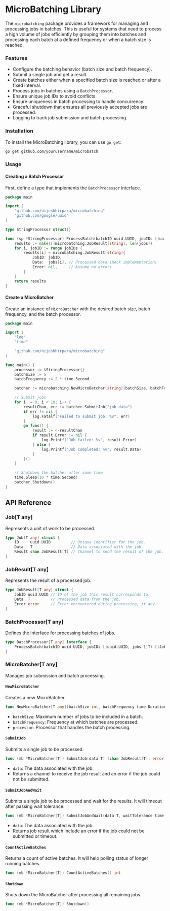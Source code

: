 # MicroBatching Library

The `microbatching` package provides a framework for managing and processing jobs in batches. This is useful for systems that need to process a high volume of jobs efficiently by grouping them into batches and processing each batch at a defined frequency or when a batch size is reached.

### Features

- Configure the batching behavior (batch size and batch frequency).
- Submit a single job and get a result.
- Create batches either when a specified batch size is reached or after a fixed interval.
- Process jobs in batches using a `BatchProcessor`.
- Ensure unique job IDs to avoid conflicts.
- Ensure uniqueness in batch processing to handle concurrency
- Graceful shutdown that ensures all previously accepted jobs are processed.
- Logging to track job submission and batch processing.

### Installation

To install the MicroBatching library, you can use `go get`:

```sh
go get github.com/yourusername/microbatch
```

### Usage

#### Creating a Batch Processor

First, define a type that implements the `BatchProcessor` interface. 

```go
package main

import (
	"github.com/nijeshhirpara/microbatching"
	"github.com/google/uuid"
)

type StringProcessor struct{}

func (sp *StringProcessor) ProcessBatch(batchID uuid.UUID, jobIDs []uuid.UUID, jobs []string) []microbatching.JobResult[string] {
	results := make([]microbatching.JobResult[string], len(jobs))
	for i, jobID := range jobIDs {
		results[i] = microbatching.JobResult[string]{
			JobID: jobID,
			Data:  jobs[i], // Processed data (mock implementation)
			Error: nil,     // Assume no errors
		}
	}
	return results
}

```

#### Create a MicroBatcher

Create an instance of `MicroBatcher` with the desired batch size, batch frequency, and the batch processor.

```go
package main

import (
	"log"
	"time"

	"github.com/nijeshhirpara/microbatching"
)

func main() {
	processor := &StringProcessor{}
	batchSize := 5
	batchFrequency := 2 * time.Second

	batcher := microbatching.NewMicroBatcher[string](batchSize, batchFrequency, processor)

	// Submit jobs
	for i := 0; i < 10; i++ {
		resultChan, err := batcher.SubmitJob("job data")
		if err != nil {
			log.Fatalf("Failed to submit job: %v", err)
		}
		go func() {
			result := <-resultChan
			if result.Error != nil {
				log.Printf("Job failed: %v", result.Error)
			} else {
				log.Printf("Job completed: %v", result.Data)
			}
		}()
	}

	// Shutdown the batcher after some time
	time.Sleep(10 * time.Second)
	batcher.Shutdown()
}
```

## API Reference

### Job[T any]
Represents a unit of work to be processed.

```go
type Job[T any] struct {
	ID     uuid.UUID         // Unique identifier for the job.
	Data   T                 // Data associated with the job.
	Result chan JobResult[T] // Channel to send the result of the job.
}
```

### JobResult[T any]

Represents the result of a processed job.

```go
type JobResult[T any] struct {
	JobID uuid.UUID // ID of the job this result corresponds to.
	Data  T         // Processed data from the job.
	Error error     // Error encountered during processing, if any.
}
```

### BatchProcessor[T any]

Defines the interface for processing batches of jobs.

```go
type BatchProcessor[T any] interface {
	ProcessBatch(batchID uuid.UUID, jobIDs []uuid.UUID, jobs []T) []JobResult[T]
}
```

### MicroBatcher[T any]

Manages job submission and batch processing.

#### `NewMicroBatcher`

Creates a new MicroBatcher.

```go
func NewMicroBatcher[T any](batchSize int, batchFrequency time.Duration, processor BatchProcessor[T]) *MicroBatcher[T]
```
- `batchSize`: Maximum number of jobs to be included in a batch.
- `batchFrequency`: Frequency at which batches are processed.
- `processor`: Processor that handles the batch processing.

#### `SubmitJob`

Submits a single job to be processed.

```go
func (mb *MicroBatcher[T]) SubmitJob(data T) (chan JobResult[T], error)
```
- `data`: The data associated with the job.
- Returns a channel to receive the job result and an error if the job could not be submitted.

#### `SubmitJobAndWait`

Submits a single job to be processed and wait for the results. It will timeout after passing wait tolerance.
```go
func (mb *MicroBatcher[T]) SubmitJobAndWait(data T, waitTolerance time.Duration) JobResult[T]
```
- `data`: The data associated with the job.
- Returns job result which include an error if the job could not be submitted or timeout.

#### `CountActiveBatches`

Returns a count of active batches. It will help polling status of longer running batches.

```go
func (mb *MicroBatcher[T]) CountActiveBatches() int
```

#### `Shutdown`

Shuts down the MicroBatcher after processing all remaining jobs.

```go
func (mb *MicroBatcher[T]) Shutdown()
```